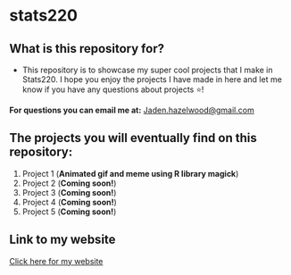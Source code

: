 # stats220
## What is this repository for?

* This repository is to showcase my super cool projects that I make in Stats220. I hope you enjoy the projects I have made in here and let me know if you have any questions about projects ⭐!

**For questions you can email me at:** Jaden.hazelwood@gmail.com


## The projects you will eventually find on this repository:
1. Project 1 (**Animated gif and meme using R library magick**)
2. Project 2 (**Coming soon!**)
3. Project 3 (**Coming soon!**)
4. Project 4 (**Coming soon!**)
5. Project 5 (**Coming soon!**)

## Link to my website
[Click here for my website](https://jhazl.github.io/stats220/)
